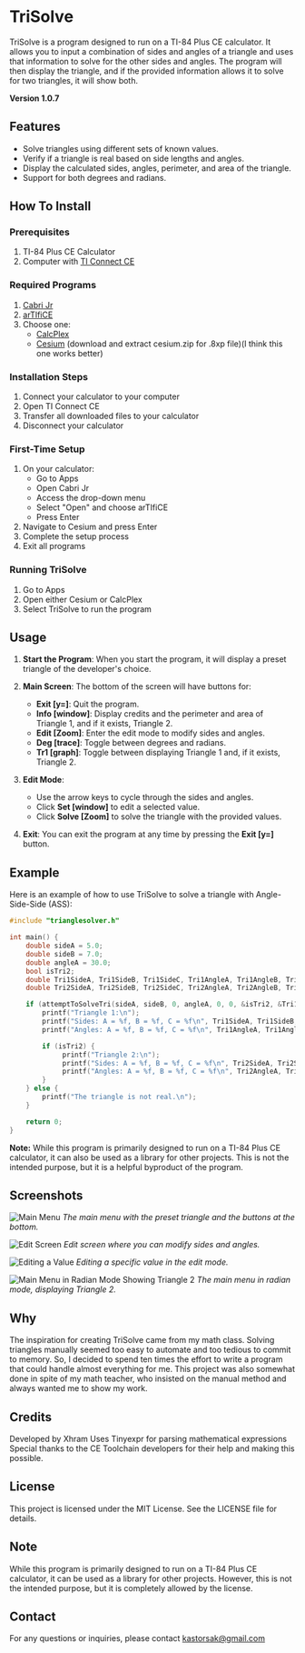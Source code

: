 # TriSolve

TriSolve is a program designed to run on a TI-84 Plus CE calculator. It allows you to input a combination of sides and angles of a triangle and uses that information to solve for the other sides and angles. The program will then display the triangle, and if the provided information allows it to solve for two triangles, it will show both.

**Version 1.0.7**

## Features

- Solve triangles using different sets of known values.
- Verify if a triangle is real based on side lengths and angles.
- Display the calculated sides, angles, perimeter, and area of the triangle.
- Support for both degrees and radians.

## How To Install

### Prerequisites
1. TI-84 Plus CE Calculator
2. Computer with [TI Connect CE](https://education.ti.com/en/products/computer-software/ti-connect-ce-sw)

### Required Programs
1. [Cabri Jr](https://education.ti.com/en/software/details/en/0549ed0d87e54e20aa2baa740269c229/83cabrijr)
2. [arTIfiCE](https://github.com/YvanTT/arTIfiCE/releases/download/v1.2/arTIfiCE.8xv)
3. Choose one:
    - [CalcPlex](https://calcplex.com/ti84plusce-jailbreak-tutorial/)
    - [Cesium](https://github.com/mateoconlechuga/cesium/releases) (download and extract cesium.zip for .8xp file)(I think this one works better)

### Installation Steps
1. Connect your calculator to your computer
2. Open TI Connect CE
3. Transfer all downloaded files to your calculator
4. Disconnect your calculator

### First-Time Setup
1. On your calculator:
    - Go to Apps
    - Open Cabri Jr
    - Access the drop-down menu
    - Select "Open" and choose arTIfiCE
    - Press Enter
2. Navigate to Cesium and press Enter
3. Complete the setup process
4. Exit all programs

### Running TriSolve
1. Go to Apps
2. Open either Cesium or CalcPlex
3. Select TriSolve to run the program


## Usage

1. **Start the Program**: When you start the program, it will display a preset triangle of the developer's choice.
2. **Main Screen**: The bottom of the screen will have buttons for:
    - **Exit [y=]**: Quit the program.
    - **Info [window]**: Display credits and the perimeter and area of Triangle 1, and if it exists, Triangle 2.
    - **Edit [Zoom]**: Enter the edit mode to modify sides and angles.
    - **Deg [trace]**: Toggle between degrees and radians.
    - **Tr1 [graph]**: Toggle between displaying Triangle 1 and, if it exists, Triangle 2.

3. **Edit Mode**:
    - Use the arrow keys to cycle through the sides and angles.
    - Click **Set [window]** to edit a selected value.
    - Click **Solve [Zoom]** to solve the triangle with the provided values.

4. **Exit**: You can exit the program at any time by pressing the **Exit [y=]** button.

## Example

Here is an example of how to use TriSolve to solve a triangle with Angle-Side-Side (ASS):

```c
#include "trianglesolver.h"

int main() {
    double sideA = 5.0;
    double sideB = 7.0;
    double angleA = 30.0;
    bool isTri2;
    double Tri1SideA, Tri1SideB, Tri1SideC, Tri1AngleA, Tri1AngleB, Tri1AngleC;
    double Tri2SideA, Tri2SideB, Tri2SideC, Tri2AngleA, Tri2AngleB, Tri2AngleC;

    if (attemptToSolveTri(sideA, sideB, 0, angleA, 0, 0, &isTri2, &Tri1SideA, &Tri1SideB, &Tri1SideC, &Tri1AngleA, &Tri1AngleB, &Tri1AngleC, &Tri2SideA, &Tri2SideB, &Tri2SideC, &Tri2AngleA, &Tri2AngleB, &Tri2AngleC)) {
        printf("Triangle 1:\n");
        printf("Sides: A = %f, B = %f, C = %f\n", Tri1SideA, Tri1SideB, Tri1SideC);
        printf("Angles: A = %f, B = %f, C = %f\n", Tri1AngleA, Tri1AngleB, Tri1AngleC);

        if (isTri2) {
             printf("Triangle 2:\n");
             printf("Sides: A = %f, B = %f, C = %f\n", Tri2SideA, Tri2SideB, Tri2SideC);
             printf("Angles: A = %f, B = %f, C = %f\n", Tri2AngleA, Tri2AngleB, Tri2AngleC);
        }
    } else {
        printf("The triangle is not real.\n");
    }

    return 0;
}
```

**Note:** While this program is primarily designed to run on a TI-84 Plus CE calculator, it can also be used as a library for other projects. This is not the intended purpose, but it is a helpful byproduct of the program.

## Screenshots
![Main Menu](screenshots/mainmenu.png)
*The main menu with the preset triangle and the buttons at the bottom.*

![Edit Screen](screenshots/editscreen.png)
*Edit screen where you can modify sides and angles.*

![Editing a Value](screenshots/editingAValue.png)
*Editing a specific value in the edit mode.*

![Main Menu in Radian Mode Showing Triangle 2](screenshots/mainmenuButInRadModeAndShowingTri2.png)
*The main menu in radian mode, displaying Triangle 2.*

## Why

The inspiration for creating TriSolve came from my math class. Solving triangles manually seemed too easy to automate and too tedious to commit to memory. So, I decided to spend ten times the effort to write a program that could handle almost everything for me. This project was also somewhat done in spite of my math teacher, who insisted on the manual method and always wanted me to show my work.


## Credits

Developed by Xhram 
Uses Tinyexpr for parsing mathematical expressions  
Special thanks to the CE Toolchain developers for their help and making this possible.

## License

This project is licensed under the MIT License. See the LICENSE file for details.

## Note

While this program is primarily designed to run on a TI-84 Plus CE calculator, it can be used as a library for other projects. However, this is not the intended purpose, but it is completely allowed by the license.

## Contact

For any questions or inquiries, please contact kastorsak@gmail.com
